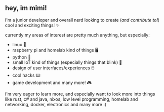 ## hey, im mimi!

i'm a junior developer and overall nerd looking to create (*and contribute to!*) cool and exciting things! ✨

currently my areas of interest are pretty much anything, but especially:
- linux 🐧
- raspberry pi and homelab kind of things 🖥️
- python 🐍
- small IoT kind of things (especially things that blink) 🌈
- design of user interfaces/experiences 🖱️
- cool hacks ⌨️
- game development and many more! 🎮

i'm very eager to learn more, and especially want to look more into things like rust, c# and java, nixos, low level programming, homelab and networking, docker, electronics and many more :)

